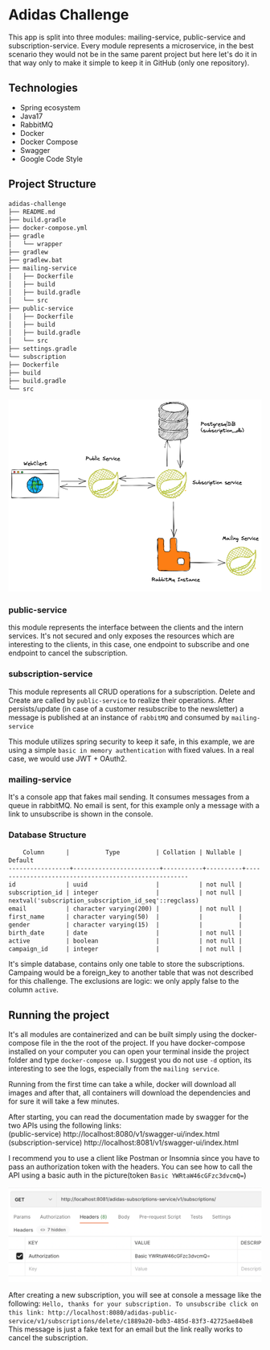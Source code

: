 # Adidas Challenge

This app is split into three modules: mailing-service, public-service and subscription-service.
Every module represents a microservice, in the best scenario they would not be in the same parent
project but here let's do it in that way only to make it simple to keep it in GitHub (only one repository).

## Technologies

- Spring ecosystem
- Java17
- RabbitMQ
- Docker
- Docker Compose
- Swagger
- Google Code Style

## Project Structure

```
adidas-challenge
├── README.md
├── build.gradle
├── docker-compose.yml
├── gradle
│   └── wrapper
├── gradlew
├── gradlew.bat
├── mailing-service
│   ├── Dockerfile
│   ├── build
│   ├── build.gradle
│   └── src
├── public-service
│   ├── Dockerfile
│   ├── build
│   ├── build.gradle
│   └── src
├── settings.gradle
└── subscription
├── Dockerfile
├── build
├── build.gradle
└── src
```

<img src="_img/architecture.png" alt="architecture" width="600"/>

### public-service

this module represents the interface between the clients and the intern services. It's not secured
and only exposes the resources which are interesting to the clients, in this case, one endpoint to
subscribe and one endpoint to cancel the subscription.

### subscription-service

This module represents all CRUD operations for a subscription. Delete and Create are called by
`public-service` to realize their operations.
After persists/update (in case of a customer resubscribe to the newsletter) a message is published
at an instance of `rabbitMQ` and consumed by `mailing-service`

This module utilizes spring security to keep it safe, in this example, we are using a simple
`basic in memory authentication` with fixed values. In a real case, we would use JWT + OAuth2.

### mailing-service

It's a console app that fakes mail sending. It consumes messages from a queue in rabbitMQ.
No email is sent, for this example only a message with a link to unsubscribe is shown in the
console.

### Database Structure

```
    Column      |          Type          | Collation | Nullable |                        Default                        
-----------------+------------------------+-----------+----------+------------------------------------------------------
id              | uuid                   |           | not null |                                                       
subscription_id | integer                |           | not null | nextval('subscription_subscription_id_seq'::regclass) 
email           | character varying(200) |           | not null |                                                       
first_name      | character varying(50)  |           |          |                                                       
gender          | character varying(15)  |           |          |                                                       
birth_date      | date                   |           | not null |                                                       
active          | boolean                |           | not null |                                                       
campaign_id     | integer                |           | not null |                                                       
```

It's simple database, contains only one table to store the subscriptions. Campaing would be a foreign_key to another
table that was not described for this challenge.
The exclusions are logic: we only apply false to the column `active`.

## Running the project

It's all modules are containerized and can be built simply using the docker-compose file in the
the root of the project.
If you have docker-compose installed on your computer you can open your terminal inside the project folder and
type `docker-compose up`.
I suggest you do not use `-d` option, its interesting to see the logs, especially from the `mailing service`.

Running from the first time can take a while, docker will download all images and after that, all containers will
download the dependencies and for sure it will take a few minutes.

After starting, you can read the documentation made by swagger for the two APIs using the following links: \
(public-service) http://localhost:8080/v1/swagger-ui/index.html \
(subscription-service) http://localhost:8081/v1/swagger-ui/index.html

I recommend you to use a client like Postman or Insomnia since you have to pass an authorization token with the headers.
You can see how to call the API using a basic auth in the picture(token `Basic YWRtaW46cGFzc3dvcmQ=`)

<img src="_img/postman_request_example.png" alt="architecture" width="600"/>

After creating a new subscription, you will see at console a message like the following:
`Hello, thanks for your subscription. To unsubscribe click on this link: http://localhost:8080/adidas-public-service/v1/subscriptions/delete/c1889a20-bdb3-485d-83f3-42725ae84be8`
This message is just a fake text for an email but the link really works to cancel the subscription.


